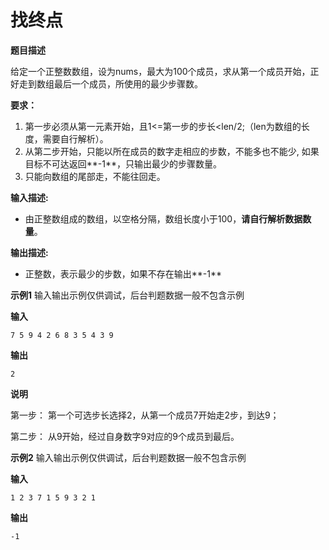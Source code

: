 # 找终点

**题目描述**

给定一个正整数数组，设为nums，最大为100个成员，求从第一个成员开始，正好走到数组最后一个成员，所使用的最少步骤数。

**要求：**

1. 第一步必须从第一元素开始，且1<=第一步的步长<len/2;（len为数组的长度，需要自行解析）。
2. 从第二步开始，只能以所在成员的数字走相应的步数，不能多也不能少, 如果目标不可达返回**-1**，只输出最少的步骤数量。
3. 只能向数组的尾部走，不能往回走。

**输入描述:**

- 由正整数组成的数组，以空格分隔，数组长度小于100，**请自行解析数据数量**。

**输出描述:**

- 正整数，表示最少的步数，如果不存在输出**-1**

**示例1** 输入输出示例仅供调试，后台判题数据一般不包含示例

**输入**

```
7 5 9 4 2 6 8 3 5 4 3 9
```

**输出**

```
2
```

**说明**

第一步： 第一个可选步长选择2，从第一个成员7开始走2步，到达9；

第二步： 从9开始，经过自身数字9对应的9个成员到最后。

**示例2** 输入输出示例仅供调试，后台判题数据一般不包含示例

**输入**

```
1 2 3 7 1 5 9 3 2 1
```

**输出**

```
-1
```